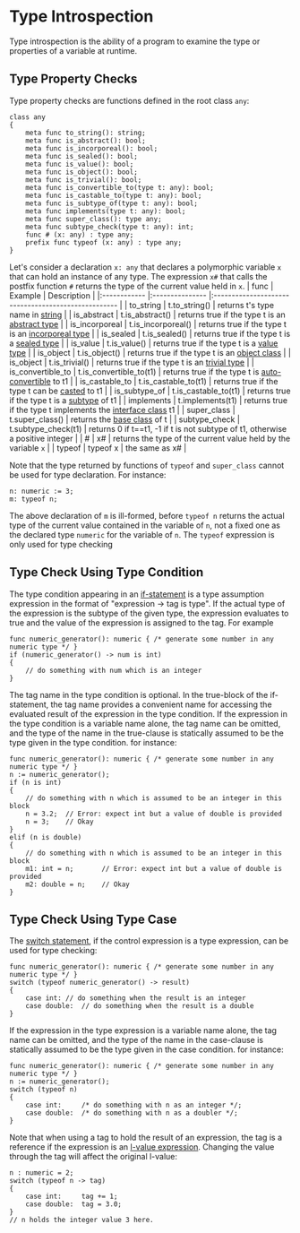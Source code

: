 # Type Introspection

Type introspection is the ability of a program to examine the type or properties of a variable at runtime.

## Type Property Checks

Type property checks are functions defined in the root class `any`:
```altro
class any
{
    meta func to_string(): string;
    meta func is_abstract(): bool;
    meta func is_incorporeal(): bool;
    meta func is_sealed(): bool;
    meta func is_value(): bool;
    meta func is_object(): bool;
    meta func is_trivial(): bool;
    meta func is_convertible_to(type t: any): bool;
    meta func is_castable_to(type t: any): bool;
    meta func is_subtype_of(type t: any): bool;
    meta func implements(type t: any): bool;
    meta func super_class(): type any;
    meta func subtype_check(type t: any): int;
    func # (x: any) : type any;
    prefix func typeof (x: any) : type any;
}
```
Let's consider a declaration `x: any` that declares a polymorphic variable `x` that can hold an instance of any type. The expression `x#` that calls the postfix function `#` returns the type of the current value held in `x`.
| func         | Example         |   Description                                       |
|:------------ |:--------------- |:--------------------------------------------------- |
| to_string    | t.to_string()   | returns t's type name in [string](String.md)                   |
| is_abstract  | t.is_abstract() | returns true if the type t is an [abstract type](AbstractClass.md)  |
| is_incorporeal  | t.is_incorporeal() | returns true if the type t is an [incorporeal type](IncorporealClass.md)  |
| is_sealed  | t.is_sealed() | returns true if the type t is a [sealed type](SealedClass.md)  |
| is_value  | t.is_value() | returns true if the type t is a [value type](ValueClass.md)  |
| is_object  | t.is_object() | returns true if the type t is an [object class](Object.md)  |
| is_object  | t.is_trivial() | returns true if the type t is an [trivial type](TrivialType.md)  |
| is_convertible_to  | t.is_convertible_to(t1) | returns true if the type t is [auto-convertible](ConvertibleTypes.md) to t1  |
| is_castable_to  | t.is_castable_to(t1) | returns true if the type t can be [casted](Typecasting.md) to t1  |
| is_subtype_of  | t.is_castable_to(t1) | returns true if the type t is a [subtype](Subtype.md) of t1  |
| implements  | t.implements(t1) | returns true if the type t implements the [interface class](InterfaceClass.md) t1  |
| super_class  | t.super_class() | returns the [base class](Class.md) of t  |
| subtype_check  | t.subtype_check(t1) | returns 0 if t==t1, -1 if t is not subtype of t1, otherwise a positive integer    |
| #  | x# | returns the type of the current value held by the variable `x`    |
| typeof  | typeof x | the same as x#    |

Note that the type returned by functions of `typeof` and `super_class` cannot be used for type declaration. For instance:
```altro
n: numeric := 3;
m: typeof n;
```
The above declaration of `m` is ill-formed, before `typeof n` returns the actual type of the current value contained in the variable of `n`, not a fixed one as the declared type `numeric` for the variable of `n`. The `typeof` expression is only used for type checking

## Type Check Using Type Condition

The type condition appearing in an [if-statement](StatementIf.md) is a type assumption expression  in the format of "expression -> tag is type". If the actual type of the expression is the subtype of the given type, the expression evaluates to true and the value of the expression is assigned to the tag. For example
```altro
func numeric_generator(): numeric { /* generate some number in any numeric type */ }
if (numeric_generator() -> num is int)
{
    // do something with num which is an integer
}
```
The tag name in the type condition is optional.  In the true-block of the if-statement, the tag name provides a convenient name for accessing the evaluated result of the expression in the type condition. If the expression in the type condition is a variable name alone, the tag name can be omitted, and the type of the name in the true-clause is statically assumed to be the type given in the type condition. for instance:
```altro
func numeric_generator(): numeric { /* generate some number in any numeric type */ }
n := numeric_generator(); 
if (n is int)
{
    // do something with n which is assumed to be an integer in this block
    n = 3.2;  // Error: expect int but a value of double is provided
    n = 3;    // Okay
}
elif (n is double)
{
    // do something with n which is assumed to be an integer in this block
    m1: int = n;       // Error: expect int but a value of double is provided
    m2: double = n;    // Okay
}
```
## Type Check Using Type Case

The [switch statement](StatementSwitch.md), if the control expression is a type expression, can be used for type checking:
```altro
func numeric_generator(): numeric { /* generate some number in any numeric type */ }
switch (typeof numeric_generator() -> result)
{
    case int: // do something when the result is an integer
    case double:  // do something when the result is a double
}
```
If the expression in the type expression is a variable name alone, the tag name can be omitted, and the type of the name in the case-clause is statically assumed to be the type given in the case condition. for instance:
```altro
func numeric_generator(): numeric { /* generate some number in any numeric type */ }
n := numeric_generator(); 
switch (typeof n)
{
    case int:     /* do something with n as an integer */;
    case double:  /* do something with n as a doubler */;
}
```

Note that when using a tag to hold the result of an expression, the tag is a reference if the expression is an [l-value expression](LvalueExpression.md). Changing the value through the tag will affect the original l-value:
```altro
n : numeric = 2; 
switch (typeof n -> tag)
{
    case int:     tag += 1;
    case double:  tag = 3.0;
}
// n holds the integer value 3 here.
```





